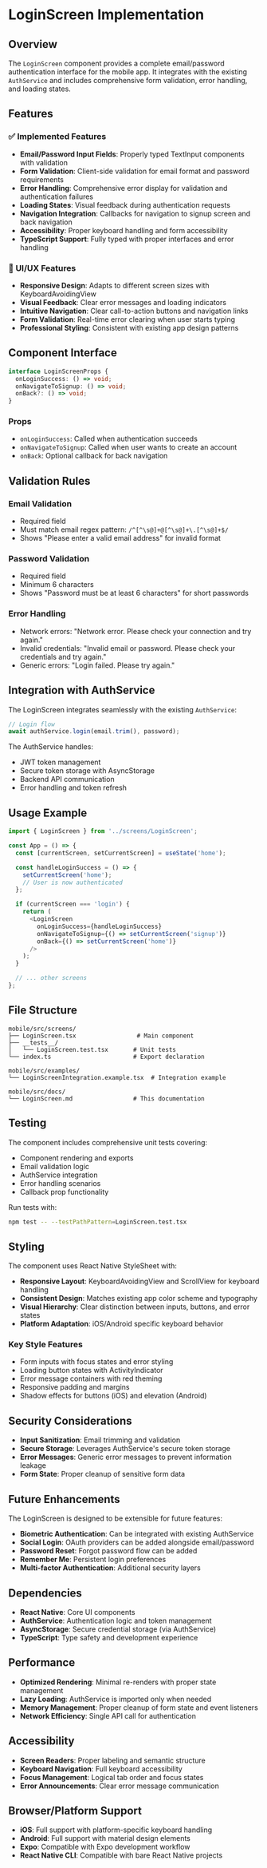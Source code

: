 # LoginScreen Implementation

## Overview

The `LoginScreen` component provides a complete email/password authentication interface for the mobile app. It integrates with the existing `AuthService` and includes comprehensive form validation, error handling, and loading states.

## Features

### ✅ Implemented Features

- **Email/Password Input Fields**: Properly typed TextInput components with validation
- **Form Validation**: Client-side validation for email format and password requirements
- **Error Handling**: Comprehensive error display for validation and authentication failures
- **Loading States**: Visual feedback during authentication requests
- **Navigation Integration**: Callbacks for navigation to signup screen and back navigation
- **Accessibility**: Proper keyboard handling and form accessibility
- **TypeScript Support**: Fully typed with proper interfaces and error handling

### 🎨 UI/UX Features

- **Responsive Design**: Adapts to different screen sizes with KeyboardAvoidingView
- **Visual Feedback**: Clear error messages and loading indicators
- **Intuitive Navigation**: Clear call-to-action buttons and navigation links
- **Form Validation**: Real-time error clearing when user starts typing
- **Professional Styling**: Consistent with existing app design patterns

## Component Interface

```typescript
interface LoginScreenProps {
  onLoginSuccess: () => void;
  onNavigateToSignup: () => void;
  onBack?: () => void;
}
```

### Props

- `onLoginSuccess`: Called when authentication succeeds
- `onNavigateToSignup`: Called when user wants to create an account
- `onBack`: Optional callback for back navigation

## Validation Rules

### Email Validation
- Required field
- Must match email regex pattern: `/^[^\s@]+@[^\s@]+\.[^\s@]+$/`
- Shows "Please enter a valid email address" for invalid format

### Password Validation
- Required field
- Minimum 6 characters
- Shows "Password must be at least 6 characters" for short passwords

### Error Handling
- Network errors: "Network error. Please check your connection and try again."
- Invalid credentials: "Invalid email or password. Please check your credentials and try again."
- Generic errors: "Login failed. Please try again."

## Integration with AuthService

The LoginScreen integrates seamlessly with the existing `AuthService`:

```typescript
// Login flow
await authService.login(email.trim(), password);
```

The AuthService handles:
- JWT token management
- Secure token storage with AsyncStorage
- Backend API communication
- Error handling and token refresh

## Usage Example

```typescript
import { LoginScreen } from '../screens/LoginScreen';

const App = () => {
  const [currentScreen, setCurrentScreen] = useState('home');

  const handleLoginSuccess = () => {
    setCurrentScreen('home');
    // User is now authenticated
  };

  if (currentScreen === 'login') {
    return (
      <LoginScreen
        onLoginSuccess={handleLoginSuccess}
        onNavigateToSignup={() => setCurrentScreen('signup')}
        onBack={() => setCurrentScreen('home')}
      />
    );
  }

  // ... other screens
};
```

## File Structure

```
mobile/src/screens/
├── LoginScreen.tsx                 # Main component
├── __tests__/
│   └── LoginScreen.test.tsx       # Unit tests
└── index.ts                       # Export declaration

mobile/src/examples/
└── LoginScreenIntegration.example.tsx  # Integration example

mobile/src/docs/
└── LoginScreen.md                 # This documentation
```

## Testing

The component includes comprehensive unit tests covering:

- Component rendering and exports
- Email validation logic
- AuthService integration
- Error handling scenarios
- Callback prop functionality

Run tests with:
```bash
npm test -- --testPathPattern=LoginScreen.test.tsx
```

## Styling

The component uses React Native StyleSheet with:

- **Responsive Layout**: KeyboardAvoidingView and ScrollView for keyboard handling
- **Consistent Design**: Matches existing app color scheme and typography
- **Visual Hierarchy**: Clear distinction between inputs, buttons, and error states
- **Platform Adaptation**: iOS/Android specific keyboard behavior

### Key Style Features

- Form inputs with focus states and error styling
- Loading button states with ActivityIndicator
- Error message containers with red theming
- Responsive padding and margins
- Shadow effects for buttons (iOS) and elevation (Android)

## Security Considerations

- **Input Sanitization**: Email trimming and validation
- **Secure Storage**: Leverages AuthService's secure token storage
- **Error Messages**: Generic error messages to prevent information leakage
- **Form State**: Proper cleanup of sensitive form data

## Future Enhancements

The LoginScreen is designed to be extensible for future features:

- **Biometric Authentication**: Can be integrated with existing AuthService
- **Social Login**: OAuth providers can be added alongside email/password
- **Password Reset**: Forgot password flow can be added
- **Remember Me**: Persistent login preferences
- **Multi-factor Authentication**: Additional security layers

## Dependencies

- **React Native**: Core UI components
- **AuthService**: Authentication logic and token management
- **AsyncStorage**: Secure credential storage (via AuthService)
- **TypeScript**: Type safety and development experience

## Performance

- **Optimized Rendering**: Minimal re-renders with proper state management
- **Lazy Loading**: AuthService is imported only when needed
- **Memory Management**: Proper cleanup of form state and event listeners
- **Network Efficiency**: Single API call for authentication

## Accessibility

- **Screen Readers**: Proper labeling and semantic structure
- **Keyboard Navigation**: Full keyboard accessibility
- **Focus Management**: Logical tab order and focus states
- **Error Announcements**: Clear error message communication

## Browser/Platform Support

- **iOS**: Full support with platform-specific keyboard handling
- **Android**: Full support with material design elements
- **Expo**: Compatible with Expo development workflow
- **React Native CLI**: Compatible with bare React Native projects